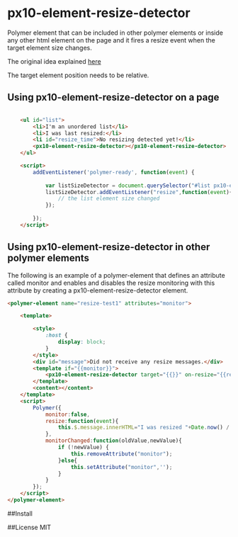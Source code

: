 px10-element-resize-detector
============

Polymer element that can be included in other polymer elements or inside any other html element on the page and it 
fires a resize event when the target element size changes.

The original idea explained [here](http://www.backalleycoder.com/2013/03/18/cross-browser-event-based-element-resize-detection/)

The target element position needs to be relative.

## Using px10-element-resize-detector on a page

```html

    <ul id="list">
        <li>I'm an unordered list</li>
        <li>I was last resized:</li>
        <li id="resize_time">No resizing detected yet!</li>
        <px10-element-resize-detector></px10-element-resize-detector>
    </ul>

    <script>
        addEventListener('polymer-ready', function(event) {
    
            var listSizeDetector = document.querySelector("#list px10-element-resize-detector");
            listSizeDetector.addEventListener("resize",function(event){
                // the list element size changed            
            });
    
        });
    </script>

```

## Using px10-element-resize-detector in other polymer elements

The following is an example of a polymer-element that defines an attribute called 
monitor and enables and disables the resize monitoring with this attribute by creating a 
px10-element-resize-detector element.

```html
<polymer-element name="resize-test1" attributes="monitor">

    <template>

        <style>
            :host {
                display: block;
            }
        </style>
        <div id="message">Did not receive any resize messages.</div>
        <template if="{{monitor}}">
            <px10-element-resize-detector target="{{}}" on-resize="{{resize}}"></px10-element-resize-detector>
        </template>
        <content></content>
    </template>
    <script>
        Polymer({
            monitor:false,
            resize:function(event){
                this.$.message.innerHTML="I was resized "+Date.now() / 1000 + ' seconds from the epoch';
            },
            monitorChanged:function(oldValue,newValue){
                if (!newValue) {
                    this.removeAttribute("monitor");
                }else{
                    this.setAttribute("monitor",'');
                }
            }
        });
    </script>
</polymer-element>

```

##Install 


##License
MIT